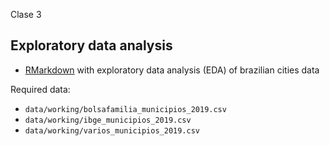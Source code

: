 
Clase 3

## Exploratory data analysis

* [RMarkdown](eda.Rmd) with exploratory data analysis (EDA) of brazilian cities data

Required data:

* `data/working/bolsafamilia_municipios_2019.csv`
* `data/working/ibge_municipios_2019.csv`
* `data/working/varios_municipios_2019.csv`
